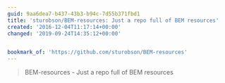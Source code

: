```yaml
---
guid: 9aa6dea7-b437-43b3-b94c-7d55b371fbd1
title: 'sturobson/BEM-resources: Just a repo full of BEM resources'
created: '2016-12-04T11:17:14+00:00'
changed: '2019-09-24T14:35:12+00:00'


bookmark_of: 'https://github.com/sturobson/BEM-resources'
---
```



<blockquote>BEM-resources - Just a repo full of BEM resources</blockquote>
